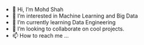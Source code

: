 - 👋 Hi, I’m Mohd Shah
- 👀 I’m interested in Machine Learning and Big Data
- 🌱 I’m currently learning Data Engineering 
- 💞️ I’m looking to collaborate on cool projects.
- 📫 How to reach me ...

<!---
ShadowHand27/ShadowHand27 is a ✨ special ✨ repository because its `README.md` (this file) appears on your GitHub profile.
You can click the Preview link to take a look at your changes.
--->
